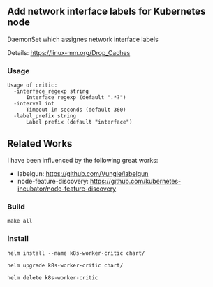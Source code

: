 ## Add network interface labels for Kubernetes node

DaemonSet which assignes network interface labels

Details: https://linux-mm.org/Drop_Caches

### Usage

```
Usage of critic:
  -interface_regexp string
      Interface regexp (default ".*?")
  -interval int
      Timeout in seconds (default 360)
  -label_prefix string
      Label prefix (default "interface")
```

## Related Works

I have been influenced by the following great works:

- labelgun: https://github.com/Vungle/labelgun
- node-feature-discovery: https://github.com/kubernetes-incubator/node-feature-discovery

### Build

`make all`

### Install

`helm install --name k8s-worker-critic chart/`

`helm upgrade k8s-worker-critic chart/`

`helm delete k8s-worker-critic`
